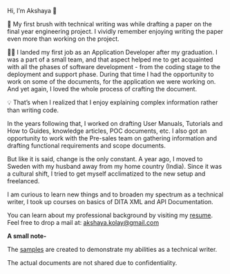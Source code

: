  Hi, I’m Akshaya :wave:

 :seedling: My first brush with technical writing was while drafting a paper on the final year engineering project.
 I vividly remember enjoying writing the paper even more than working on the project.

:woman_technologist: I landed my first job as an Application Developer after my graduation.
I was a part of a small team, and that aspect helped me to get acquainted with all the phases of software development - from the coding stage to the deployment and support phase.
During that time I had the opportunity to work on some of the documents, for the application we were working on.
And yet again, I loved the whole process of crafting the document.

:bulb: That’s when I realized that I enjoy explaining complex information rather than writing code.

In the years following that, I worked on drafting User Manuals, Tutorials and  How to Guides, knowledge articles, POC documents, etc.
I also got an opportunity to work with the Pre-sales team on gathering information and drafting functional requirements and scope documents.  

But like it is said, change is the only constant. A year ago, I moved to Sweden with my husband away from my home country (India). Since it was a cultural shift, I tried to get myself acclimatized to the new setup and freelanced.

I am curious to learn new things and to broaden my spectrum as a technical writer, I took up courses on basics of DITA XML and API Documentation.

You can learn about my professional background by visiting my [resume](https://github.com/akshayakolay/Resume-and-Cover-Letter). Feel free to drop a mail at: akshaya.kolay@gmail.com

**A small note-**

The [samples](https://github.com/akshayakolay/Portfolio) are created to demonstrate my abilities as a technical writer. 

The actual documents are not shared due to confidentiality.








<!---
akshayakolay/akshayakolay is a ✨ special ✨ repository because its `README.md` (this file) appears on your GitHub profile.
You can click the Preview link to take a look at your changes.
--->
